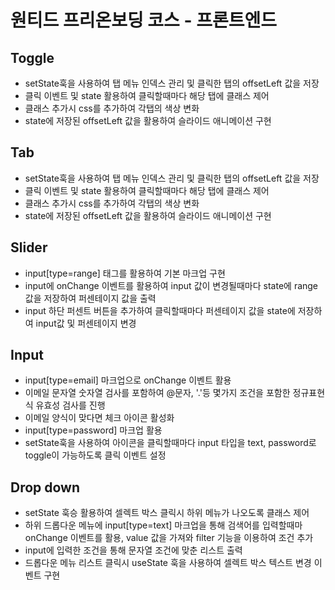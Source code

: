 <h1>원티드 프리온보딩 코스 - 프론트엔드</h1>

<div>
    <h2>Toggle</h2>
    <ul>
        <li>setState훅을 사용하여 탭 메뉴 인덱스 관리 및 클릭한 탭의 offsetLeft 값을 저장</li>
        <li>클릭 이벤트 및 state 활용하여 클릭할때마다 해당 탭에 클래스 제어</li>
        <li>클래스 추가시 css를 추가하여 각탭의 색상 변화</li>
        <li>state에 저장된 offsetLeft 값을 활용하여 슬라이드 애니메이션 구현</li>
    </ul>
<div>
<div>
    <h2>Tab</h2>
    <ul>
        <li>setState훅을 사용하여 탭 메뉴 인덱스 관리 및 클릭한 탭의 offsetLeft 값을 저장</li>
        <li>클릭 이벤트 및 state 활용하여 클릭할때마다 해당 탭에 클래스 제어</li>
        <li>클래스 추가시 css를 추가하여 각탭의 색상 변화</li>
        <li>state에 저장된 offsetLeft 값을 활용하여 슬라이드 애니메이션 구현</li>
    </ul>
<div>
<div>
    <h2>Slider</h2>
    <ul>
        <li>input[type=range] 태그를 활용하여 기본 마크업 구현</li>
        <li>input에 onChange 이벤트를 활용하여 input 값이 변경될때마다 state에 range 값을 저장하여 퍼센테이지 값을 출력</li>
        <li>input 하단 퍼센트 버튼을 추가하여 클릭할때마다 퍼센테이지 값을 state에 저장하여 input값 및 퍼센테이지 변경</li>
    </ul>
<div>
<div>
    <h2>Input</h2>
    <ul>
        <li>input[type=email] 마크업으로 onChange 이벤트 활용</li>
        <li>이메일 문자열 숫자열 검사를 포함하여 @문자, '.'등 몇가지 조건을 포함한 정규표현식 유효성 검사를 진행</li>
        <li>이메일 양식이 맞다면 체크 아이콘 활성화</li>
        <li>input[type=password] 마크업 활용</li>
        <li>setState훅을 사용하여 아이콘을 클릭할때마다 input 타입을 text, password로 toggle이 가능하도록 클릭 이벤트 설정</li>
    </ul>
<div>
<div>
    <h2>Drop down</h2>
    <ul>
        <li>setState 훅승 활용하여 셀렉트 박스 클릭시 하위 메뉴가 나오도록 클래스 제어</li>
        <li>하위 드롭다운 메뉴에 input[type=text] 마크업을 통해 검색어를 입력할때마 onChange 이벤트를 활용, value 값을 가져와 filter 기능을 이용하여 조건 추가</li>
        <li>input에 입력한 조건을 통해 문자열 조건에 맞춘 리스트 출력</li>
        <li>드롭다운 메뉴 리스트 클릭시 useState 훅을 사용하여 셀렉트 박스 텍스트 변경 이벤트 구현</li>
    </ul>
<div>
